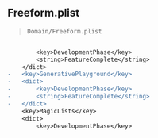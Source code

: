 ## Freeform.plist

> `Domain/Freeform.plist`

```diff

 		<key>DevelopmentPhase</key>
 		<string>FeatureComplete</string>
 	</dict>
-	<key>GenerativePlayground</key>
-	<dict>
-		<key>DevelopmentPhase</key>
-		<string>FeatureComplete</string>
-	</dict>
 	<key>MagicLists</key>
 	<dict>
 		<key>DevelopmentPhase</key>

```
